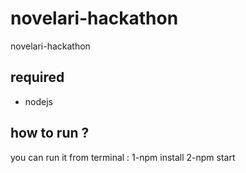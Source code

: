 # novelari-hackathon
novelari-hackathon

## required 
* nodejs 
## how to run ?
you can run it from terminal : 
1-npm install
2-npm start
